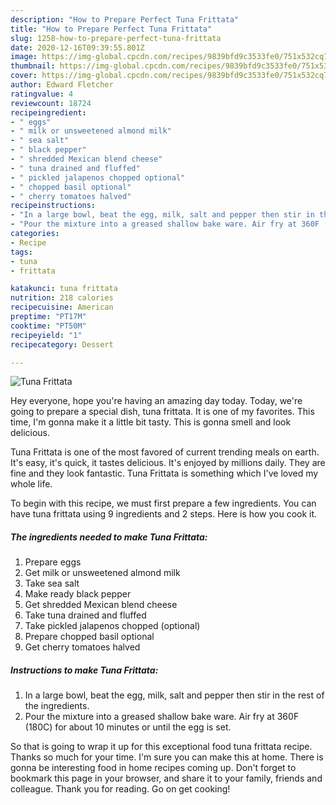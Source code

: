 ```yaml
---
description: "How to Prepare Perfect Tuna Frittata"
title: "How to Prepare Perfect Tuna Frittata"
slug: 1258-how-to-prepare-perfect-tuna-frittata
date: 2020-12-16T09:39:55.801Z
image: https://img-global.cpcdn.com/recipes/9839bfd9c3533fe0/751x532cq70/tuna-frittata-recipe-main-photo.jpg
thumbnail: https://img-global.cpcdn.com/recipes/9839bfd9c3533fe0/751x532cq70/tuna-frittata-recipe-main-photo.jpg
cover: https://img-global.cpcdn.com/recipes/9839bfd9c3533fe0/751x532cq70/tuna-frittata-recipe-main-photo.jpg
author: Edward Fletcher
ratingvalue: 4
reviewcount: 18724
recipeingredient:
- " eggs"
- " milk or unsweetened almond milk"
- " sea salt"
- " black pepper"
- " shredded Mexican blend cheese"
- " tuna drained and fluffed"
- " pickled jalapenos chopped optional"
- " chopped basil optional"
- " cherry tomatoes halved"
recipeinstructions:
- "In a large bowl, beat the egg, milk, salt and pepper then stir in the rest of the ingredients."
- "Pour the mixture into a greased shallow bake ware. Air fry at 360F (180C) for about 10 minutes or until the egg is set."
categories:
- Recipe
tags:
- tuna
- frittata

katakunci: tuna frittata 
nutrition: 218 calories
recipecuisine: American
preptime: "PT17M"
cooktime: "PT50M"
recipeyield: "1"
recipecategory: Dessert

---
```



![Tuna Frittata](https://img-global.cpcdn.com/recipes/9839bfd9c3533fe0/751x532cq70/tuna-frittata-recipe-main-photo.jpg)

Hey everyone, hope you're having an amazing day today. Today, we're going to prepare a special dish, tuna frittata. It is one of my favorites. This time, I'm gonna make it a little bit tasty. This is gonna smell and look delicious.

Tuna Frittata is one of the most favored of current trending meals on earth. It's easy, it's quick, it tastes delicious. It's enjoyed by millions daily. They are fine and they look fantastic. Tuna Frittata is something which I've loved my whole life.




To begin with this recipe, we must first prepare a few ingredients. You can have tuna frittata using 9 ingredients and 2 steps. Here is how you cook it.

<!--inarticleads1-->

##### The ingredients needed to make Tuna Frittata:

1. Prepare  eggs
1. Get  milk or unsweetened almond milk
1. Take  sea salt
1. Make ready  black pepper
1. Get  shredded Mexican blend cheese
1. Take  tuna drained and fluffed
1. Take  pickled jalapenos chopped (optional)
1. Prepare  chopped basil optional
1. Get  cherry tomatoes halved




<!--inarticleads2-->

##### Instructions to make Tuna Frittata:

1. In a large bowl, beat the egg, milk, salt and pepper then stir in the rest of the ingredients.
1. Pour the mixture into a greased shallow bake ware. Air fry at 360F (180C) for about 10 minutes or until the egg is set.




So that is going to wrap it up for this exceptional food tuna frittata recipe. Thanks so much for your time. I'm sure you can make this at home. There is gonna be interesting food in home recipes coming up. Don't forget to bookmark this page in your browser, and share it to your family, friends and colleague. Thank you for reading. Go on get cooking!
